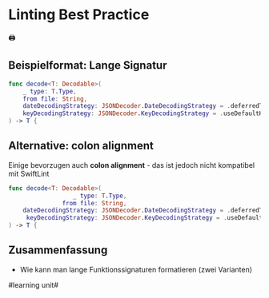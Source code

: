 # Linting Best Practice
🖨️

## Beispielformat: Lange Signatur

```swift
func decode<T: Decodable>(
    _ type: T.Type,
    from file: String,
    dateDecodingStrategy: JSONDecoder.DateDecodingStrategy = .deferredToDate,
    keyDecodingStrategy: JSONDecoder.KeyDecodingStrategy = .useDefaultKeys
) -> T {
```

## Alternative: colon alignment

Einige bevorzugen auch **colon alignment** - das ist jedoch nicht kompatibel mit SwiftLint

```swift
func decode<T: Decodable>(
                  _ type: T.Type,
               from file: String,
    dateDecodingStrategy: JSONDecoder.DateDecodingStrategy = .deferredToDate,
     keyDecodingStrategy: JSONDecoder.KeyDecodingStrategy = .useDefaultKeys
) -> T {
```


## Zusammenfassung
- Wie kann man lange Funktionssignaturen formatieren (zwei Varianten)

#learning unit#